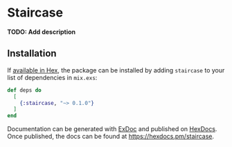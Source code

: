 # Staircase

**TODO: Add description**

## Installation

If [available in Hex](https://hex.pm/docs/publish), the package can be installed
by adding `staircase` to your list of dependencies in `mix.exs`:

```elixir
def deps do
  [
    {:staircase, "~> 0.1.0"}
  ]
end
```

Documentation can be generated with [ExDoc](https://github.com/elixir-lang/ex_doc)
and published on [HexDocs](https://hexdocs.pm). Once published, the docs can
be found at <https://hexdocs.pm/staircase>.

